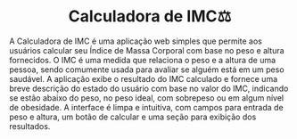 <h1 align="center">Calculadora de IMC⚖️</h1>
<p>A Calculadora de IMC é uma aplicação web simples que permite aos usuários calcular seu Índice de Massa Corporal com base no peso e altura fornecidos. O IMC é uma medida que relaciona o peso e a altura de uma pessoa, sendo comumente usada para avaliar se alguém está em um peso saudável. A aplicação exibe o resultado do IMC calculado e fornece uma breve descrição do estado do usuário com base no valor do IMC, indicando se estão abaixo do peso, no peso ideal, com sobrepeso ou em algum nível de obesidade. A interface é limpa e intuitiva, com campos para entrada de peso e altura, um botão de calcular e uma seção para exibição dos resultados.
</p>
